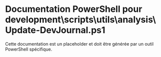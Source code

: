 # Documentation PowerShell pour development\scripts\utils\analysis\Update-DevJournal.ps1

Cette documentation est un placeholder et doit être générée par un outil PowerShell spécifique.
